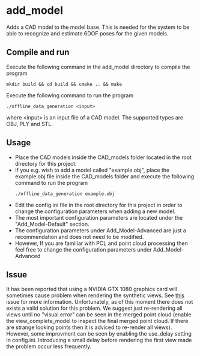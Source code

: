 # add_model
Adds a CAD model to the model base. This is needed for the system to be able to recognize and estimate 6DOF poses for the given models.

## Compile and run
Execute the following command in the add_model directory to compile the program
```
mkdir build && cd build && cmake .. && make
```
Execute the following command to run the program
```
./offline_data_generation <input>
```
where \<input\> is an input file of a CAD model. The supported types are OBJ, PLY and STL. 

## Usage
*  Place the CAD models inside the CAD_models folder located in the root directory for this project.
*  If you e.g. wish to add a model called "example.obj", place the example.obj file inside the CAD_models folder and
execute the following command to run the program
    ```
    ./offline_data_generation example.obj
    ```
* Edit the config.ini file in the root directory for this project in order to change the configuration parameters when adding a new model.
* The most important configuration parameters are located under the "Add_Model-Default" section. 
* The configuration parameters under Add_Model-Advanced are just a recommendation and does not need to be modified. 
* However, If you are familiar with PCL and point cloud processing then feel free to change the configuration parameters under Add_Model-Advanced 

## Issue
It has been reported that using a NVIDIA GTX 1080 graphics card will sometimes cause problem when rendering the synthetic views. See [this](https://github.com/PointCloudLibrary/pcl/issues/2188) issue for more information. Unfortunately, as of this moment there does not exists a valid solution for this problem. We suggest just re-rendering all views until no "visual error" can be seen in the merged point cloud (enable the view_complete_model to inspect the final merged point cloud. If there are strange looking points then it is adviced to re-render all views). However, some improvment can be seen by enabling the use_delay setting in config.ini. Introducing a small delay before rendering the first view made the problem occur less frequently.

